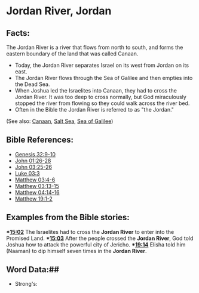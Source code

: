 # Jordan River, Jordan #

## Facts: ##

The Jordan River is a river that flows from north to south, and forms the eastern boundary of the land that was called Canaan.

* Today, the Jordan River separates Israel on its west from Jordan on its east. 
* The Jordan River flows through the Sea of Galilee and then empties into the Dead Sea.
* When Joshua led the Israelites into Canaan, they had to cross the Jordan River. It was too deep to cross normally, but God miraculously stopped the river from flowing so they could walk across the river bed.
* Often in the Bible the Jordan River is referred to as "the Jordan."

(See also: [Canaan](../other/canaan.md), [Salt Sea](../other/saltsea.md), [Sea of Galilee](../other/seaofgalilee.md))

## Bible References: ##

* [Genesis 32:9-10](rc://en/tn/help/gen/32/09)
* [John 01:26-28](rc://en/tn/help/jhn/01/26)
* [John 03:25-26](rc://en/tn/help/jhn/03/25)
* [Luke 03:3](rc://en/tn/help/luk/03/03)
* [Matthew 03:4-6](rc://en/tn/help/mat/03/04)
* [Matthew 03:13-15](rc://en/tn/help/mat/03/13)
* [Matthew 04:14-16](rc://en/tn/help/mat/04/14)
* [Matthew 19:1-2](rc://en/tn/help/mat/19/01)

## Examples from the Bible stories: ##

  __*[15:02](rc://en/tn/help/obs/15/02)__ The Israelites had to cross the __Jordan River__ to enter into the Promised Land. 
  __*[15:03](rc://en/tn/help/obs/15/03)__ After the people crossed the __Jordan River__, God told Joshua how to attack the powerful city of Jericho. 
  __*[19:14](rc://en/tn/help/obs/19/14)__ Elisha told him (Naaman) to dip himself seven times in the __Jordan River__.

## Word Data:##

* Strong's: 

